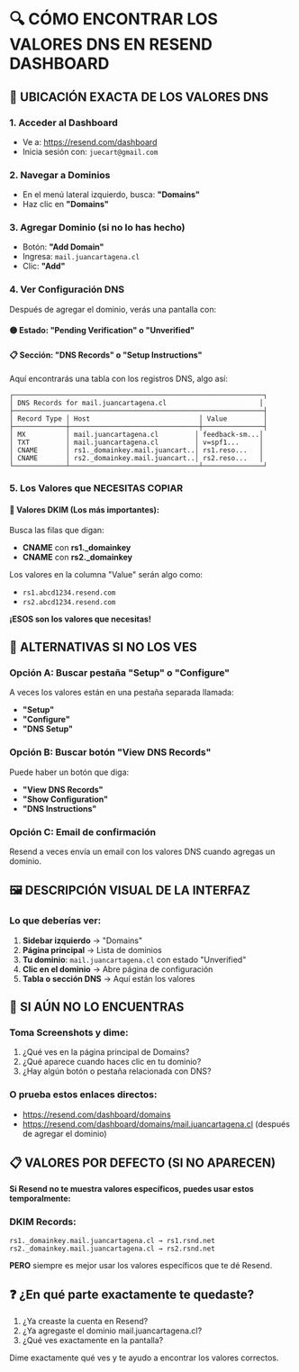# 🔍 CÓMO ENCONTRAR LOS VALORES DNS EN RESEND DASHBOARD

## 📍 UBICACIÓN EXACTA DE LOS VALORES DNS

### 1. **Acceder al Dashboard**
- Ve a: https://resend.com/dashboard
- Inicia sesión con: `juecart@gmail.com`

### 2. **Navegar a Dominios**
- En el menú lateral izquierdo, busca: **"Domains"**
- Haz clic en **"Domains"**

### 3. **Agregar Dominio (si no lo has hecho)**
- Botón: **"Add Domain"** 
- Ingresa: `mail.juancartagena.cl`
- Clic: **"Add"**

### 4. **Ver Configuración DNS**
Después de agregar el dominio, verás una pantalla con:

#### 🟡 Estado: "Pending Verification" o "Unverified"

#### 📋 Sección: "DNS Records" o "Setup Instructions"
Aquí encontrarás una tabla con los registros DNS, algo así:

```
┌──────────────────────────────────────────────────────────────┐
│ DNS Records for mail.juancartagena.cl                       │
├──────────────────────────────────────────────────────────────┤
│ Record Type │ Host                           │ Value         │
├─────────────┼────────────────────────────────┼───────────────┤
│ MX          │ mail.juancartagena.cl         │ feedback-sm...│
│ TXT         │ mail.juancartagena.cl         │ v=spf1...     │
│ CNAME       │ rs1._domainkey.mail.juancart..│ rs1.reso...   │
│ CNAME       │ rs2._domainkey.mail.juancart..│ rs2.reso...   │
└─────────────┴────────────────────────────────┴───────────────┘
```

### 5. **Los Valores que NECESITAS COPIAR**

#### 🔑 Valores DKIM (Los más importantes):
Busca las filas que digan:
- **CNAME** con **rs1._domainkey**
- **CNAME** con **rs2._domainkey**

Los valores en la columna "Value" serán algo como:
- `rs1.abcd1234.resend.com`
- `rs2.abcd1234.resend.com`

**¡ESOS son los valores que necesitas!**

## 📱 ALTERNATIVAS SI NO LOS VES

### Opción A: Buscar pestaña "Setup" o "Configure"
A veces los valores están en una pestaña separada llamada:
- **"Setup"**
- **"Configure"** 
- **"DNS Setup"**

### Opción B: Buscar botón "View DNS Records"
Puede haber un botón que diga:
- **"View DNS Records"**
- **"Show Configuration"**
- **"DNS Instructions"**

### Opción C: Email de confirmación
Resend a veces envía un email con los valores DNS cuando agregas un dominio.

## 🖼️ DESCRIPCIÓN VISUAL DE LA INTERFAZ

### Lo que deberías ver:
1. **Sidebar izquierdo** → "Domains"
2. **Página principal** → Lista de dominios
3. **Tu dominio**: `mail.juancartagena.cl` con estado "Unverified"
4. **Clic en el dominio** → Abre página de configuración
5. **Tabla o sección DNS** → Aquí están los valores

## 🚨 SI AÚN NO LO ENCUENTRAS

### Toma Screenshots y dime:
1. ¿Qué ves en la página principal de Domains?
2. ¿Qué aparece cuando haces clic en tu dominio?
3. ¿Hay algún botón o pestaña relacionada con DNS?

### O prueba estos enlaces directos:
- https://resend.com/dashboard/domains
- https://resend.com/dashboard/domains/mail.juancartagena.cl (después de agregar el dominio)

## 📋 VALORES POR DEFECTO (SI NO APARECEN)

**Si Resend no te muestra valores específicos, puedes usar estos temporalmente:**

### DKIM Records:
```
rs1._domainkey.mail.juancartagena.cl → rs1.rsnd.net
rs2._domainkey.mail.juancartagena.cl → rs2.rsnd.net
```

**PERO** siempre es mejor usar los valores específicos que te dé Resend.

## ❓ ¿En qué parte exactamente te quedaste?

1. ¿Ya creaste la cuenta en Resend?
2. ¿Ya agregaste el dominio mail.juancartagena.cl?
3. ¿Qué ves exactamente en la pantalla?

Dime exactamente qué ves y te ayudo a encontrar los valores correctos.